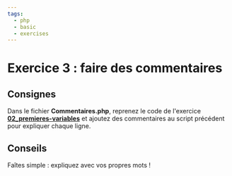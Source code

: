 ```yaml
---
tags:
  - php
  - basic
  - exercises
---
```


# Exercice 3 : faire des commentaires

## Consignes

Dans le fichier **Commentaires.php**, reprenez le code de l'exercice **[02_premieres-variables](../02_premieres-variables/Variables.php)** et ajoutez des commentaires au script précédent pour expliquer chaque ligne.

## Conseils

Faîtes simple : expliquez avec vos propres mots !
